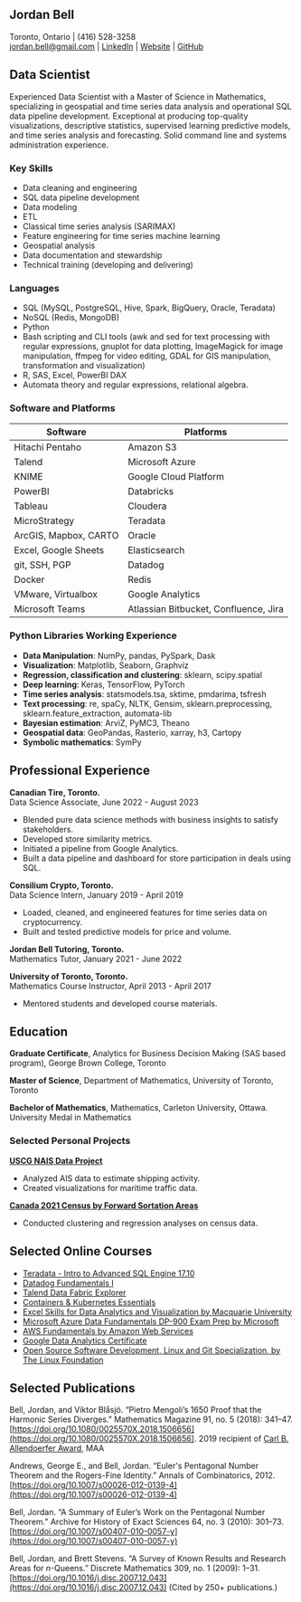 ## Jordan Bell

Toronto, Ontario | (416) 528-3258  
[jordan.bell@gmail.com](mailto:jordan.bell@gmail.com) | [LinkedIn](https://linkedin.com/in/jordanbell2357) | [Website](http://jordanbell.info) | [GitHub](https://github.com/jordanbell2357)

## Data Scientist

Experienced Data Scientist with a Master of Science in Mathematics, specializing in geospatial and time series data analysis and operational SQL data pipeline development. Exceptional at producing top-quality visualizations, descriptive statistics, supervised learning predictive models, and time series analysis and forecasting. Solid command line and systems administration experience.

### Key Skills

- Data cleaning and engineering
- SQL data pipeline development
- Data modeling
- ETL
- Classical time series analysis (SARIMAX)
- Feature engineering for time series machine learning
- Geospatial analysis
- Data documentation and stewardship
- Technical training (developing and delivering)

### Languages

- SQL (MySQL, PostgreSQL, Hive, Spark, BigQuery, Oracle, Teradata)
- NoSQL (Redis, MongoDB)
- Python
- Bash scripting and CLI tools (awk and sed for text processing with regular expressions, gnuplot for data plotting, ImageMagick for image manipulation, ffmpeg for video editing, GDAL for GIS manipulation, transformation and visualization)
- R, SAS, Excel, PowerBI DAX
- Automata theory and regular expressions, relational algebra.


### Software and Platforms

| Software           | Platforms                  |
|--------------------|----------------------------|
| Hitachi Pentaho    | Amazon S3                  |
| Talend             | Microsoft Azure            |
| KNIME              | Google Cloud Platform      |
| PowerBI            | Databricks           |
| Tableau            | Cloudera |
| MicroStrategy      | Teradata        |
| ArcGIS, Mapbox, CARTO | Oracle            |
| Excel, Google Sheets      | Elasticsearch  |
| git, SSH, PGP      | Datadog  |
| Docker                   | Redis  |
| VMware, Virtualbox     | Google Analytics                              |
| Microsoft Teams   | Atlassian Bitbucket, Confluence, Jira     |

### Python Libraries Working Experience

- **Data Manipulation**: NumPy, pandas, PySpark, Dask
- **Visualization**: Matplotlib, Seaborn, Graphviz
- **Regression, classification and clustering**: sklearn, scipy.spatial
- **Deep learning**: Keras, TensorFlow, PyTorch
- **Time series analysis**: statsmodels.tsa, sktime, pmdarima, tsfresh
- **Text processing**: re, spaCy, NLTK, Gensim, sklearn.preprocessing, sklearn.feature_extraction, automata-lib
- **Bayesian estimation**: ArviZ, PyMC3, Theano
- **Geospatial data**: GeoPandas, Rasterio, xarray, h3, Cartopy
- **Symbolic mathematics**: SymPy

## Professional Experience

**Canadian Tire, Toronto.**  
Data Science Associate, June 2022 - August 2023

- Blended pure data science methods with business insights to satisfy stakeholders.
- Developed store similarity metrics.
- Initiated a pipeline from Google Analytics.
- Built a data pipeline and dashboard for store participation in deals using SQL.

**Consilium Crypto, Toronto.**  
Data Science Intern, January 2019 - April 2019

- Loaded, cleaned, and engineered features for time series data on cryptocurrency.
- Built and tested predictive models for price and volume.

**Jordan Bell Tutoring, Toronto.**  
Mathematics Tutor, January 2021 - June 2022

**University of Toronto, Toronto.**  
Mathematics Course Instructor, April 2013 - April 2017

- Mentored students and developed course materials.

## Education

**Graduate Certificate**, Analytics for Business Decision Making (SAS based program), George Brown College, Toronto

**Master of Science**, Department of Mathematics, University of Toronto, Toronto

**Bachelor of Mathematics**, Mathematics, Carleton University, Ottawa. University Medal in Mathematics

### Selected Personal Projects

**[USCG NAIS Data Project](https://github.com/jordanbell2357/uscg-nais-data)**

- Analyzed AIS data to estimate shipping activity.
- Created visualizations for maritime traffic data.

**[Canada 2021 Census by Forward Sortation Areas](https://github.com/jordanbell2357/canada-2021-census)**

- Conducted clustering and regression analyses on census data.

## Selected Online Courses

- [Teradata - Intro to Advanced SQL Engine 17.10](https://www.credly.com/earner/earned/badge/100a7cd0-8356-4442-b991-0abc20307537)
- [Datadog Fundamentals I](https://www.credly.com/earner/earned/badge/41003b6f-fdb9-456b-a97d-6b9972147175)
- [Talend Data Fabric Explorer](https://www.credly.com/earner/earned/badge/7a0e8e9b-6984-4973-a6a6-3acd028d0532)
- [Containers & Kubernetes Essentials](https://www.credly.com/earner/earned/badge/4242d25d-435d-4a3e-8114-0b8c059aa7f4)
- [Excel Skills for Data Analytics and Visualization by Macquarie University](https://coursera.org/share/758c31b0eca67317d378432811a49eae)
- [Microsoft Azure Data Fundamentals DP-900 Exam Prep by Microsoft](https://coursera.org/share/3a9b0b2b40a9cbe9f257ca1000ea0271)
- [AWS Fundamentals by Amazon Web Services](https://coursera.org/share/add6daea4dd38b3d06e02647736c9481)
- [Google Data Analytics Certificate](https://www.credly.com/badges/edcdba60-5676-4202-91d0-aec1247fe104/linked_in_profile)
- [Open Source Software Development, Linux and Git Specialization, by The Linux Foundation](https://www.credly.com/badges/3ca0eef0-4775-4a38-bae5-c500e12a35cc/linked_in_profile)

## Selected Publications

Bell, Jordan, and Viktor Blåsjö. “Pietro Mengoli’s 1650 Proof that the Harmonic Series Diverges.” Mathematics Magazine 91, no. 5 (2018): 341–47. [https://doi.org/10.1080/0025570X.2018.1506656](https://doi.org/10.1080/0025570X.2018.1506656). 2019 recipient of [Carl B. Allendoerfer Award](https://www.maa.org/programs-and-communities/member-communities/maa-awards/writing-awards/carl-b-allendoerfer-awards), MAA

Andrews, George E., and Bell, Jordan. “Euler's Pentagonal Number Theorem and the Rogers-Fine Identity.” Annals of Combinatorics, 2012. [https://doi.org/10.1007/s00026-012-0139-4](https://doi.org/10.1007/s00026-012-0139-4)

Bell, Jordan. “A Summary of Euler’s Work on the Pentagonal Number Theorem.” Archive for History of Exact Sciences 64, no. 3 (2010): 301–73. [https://doi.org/10.1007/s00407-010-0057-y](https://doi.org/10.1007/s00407-010-0057-y)

Bell, Jordan, and Brett Stevens. “A Survey of Known Results and Research Areas for *n*-Queens.” Discrete Mathematics 309, no. 1 (2009): 1–31. [https://doi.org/10.1016/j.disc.2007.12.043](https://doi.org/10.1016/j.disc.2007.12.043) (Cited by 250+ publications.)